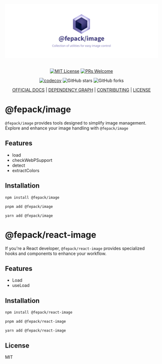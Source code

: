<div align="center">
  <a href="https://fepack.org" title="@fepack/image - Collection of utilities for easy image control">
    <img src="https://raw.githubusercontent.com/fepack/image/main/assets/banner.png" alt="@fepack/image - Collection of utilities for easy image control" />
  </a>
</div>

<br/>

<div align="center">

[![MIT License](https://img.shields.io/badge/license-MIT-blue.svg?style=for-the-badge&color=4C4885)](https://github.com/fepack/image/blob/main/LICENSE) [![PRs Welcome](https://img.shields.io/badge/PRs-welcome-deepgreen.svg?style=for-the-badge&color=4C4885)](https://github.com/fepack/image/pulls)

[![codecov](https://codecov.io/gh/fepack/image/graph/badge.svg?token=42BBBGVNSJ)](https://codecov.io/gh/fepack/image) ![GitHub stars](https://img.shields.io/github/stars/fepack/image?style=social) ![GitHub forks](https://img.shields.io/github/forks/fepack/image?style=social)

</div>

<div align="center">

[OFFICIAL DOCS](https://image.fepack.org) | [DEPENDENCY GRAPH](https://graph.image.fepack.org) | [CONTRIBUTING](https://github.com/fepack/image/pulls) | [LICENSE](./LICENSE)

</div>

# @fepack/image

`@fepack/image` provides tools designed to simplify image management. Explore and enhance your image handling with `@fepack/image`

## Features

- load
- checkWebPSupport
- detect
- extractColors

## Installation

```shell
npm install @fepack/image
```

```shell
pnpm add @fepack/image
```

```shell
yarn add @fepack/image
```

# @fepack/react-image

If you're a React developer, `@fepack/react-image` provides specialized hooks and components to enhance your workflow.

## Features

- Load
- useLoad

## Installation

```shell
npm install @fepack/react-image
```

```shell
pnpm add @fepack/react-image
```

```shell
yarn add @fepack/react-image
```

## License

MIT
